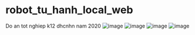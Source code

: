 # robot_tu_hanh_local_web
Do an tot nghiep k12 dhcnhn nam 2020
![image](https://user-images.githubusercontent.com/90817736/136028249-0141a018-422f-4bf2-b7b3-78a2c3086cf7.png)
![image](https://user-images.githubusercontent.com/90817736/136028265-81644731-ba93-4db5-a7c1-ec1768e40dca.png)
![image](https://user-images.githubusercontent.com/90817736/136028289-635c8aff-098f-4428-94c9-e1f3641c518e.png)
![image](https://user-images.githubusercontent.com/90817736/136028316-a9d00a42-617c-493a-b192-0895967d5b44.png)
